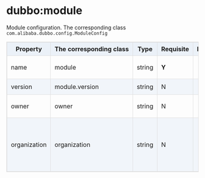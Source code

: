 <style>
table {
  width: 100%;
  max-width: 65em;
  border: 1px solid #dedede;
  margin: 15px auto;
  border-collapse: collapse;
  empty-cells: show;
}
table th,
table td {
  height: 35px;
  border: 1px solid #dedede;
  padding: 0 10px;
}
table th {
  font-weight: bold;
  text-align: center !important;
  background: rgba(158,188,226,0.2);
  white-space: nowrap;
}
table tbody tr:nth-child(2n) {
  background: rgba(158,188,226,0.12);
}
table td:nth-child(1) {
  white-space: nowrap;
}
table tr:hover {
  background: #efefef;
}
.table-area {
  overflow: auto;
}
</style>

<script type="text/javascript">
[].slice.call(document.querySelectorAll('table')).forEach(function(el){
    var wrapper = document.createElement('div');
    wrapper.className = 'table-area';
    el.parentNode.insertBefore(wrapper, el);
    el.parentNode.removeChild(el);
    wrapper.appendChild(el);
})
</script>
# dubbo:module

Module configuration. The corresponding class `com.alibaba.dubbo.config.ModuleConfig`

| Property | The corresponding class | Type | Requisite | Default | Effect | Description | Compatibility |
| --- | --- | ---- | --- | --- | --- | --- | --- |
| name | module | string | <b>Y</b> | | service governance | Module name is for registry combing the dependencies of modules. | above 2.2.0 |
| version | module.version | string | N | | service governance | module version | above 2.2.0 |
| owner | owner | string | N | | service governance | Module manager, Pls. fill in the mailbox prefix of the person in charge | above 2.2.0 |
| organization | organization | string | N | | service governance |Organization name is for registry distinguishing between the source of service. As a suggestion, this property should be written in config file directly. Such as china,intl,itu,crm,asc,dw,aliexpress etc. | above 2.2.0 |
